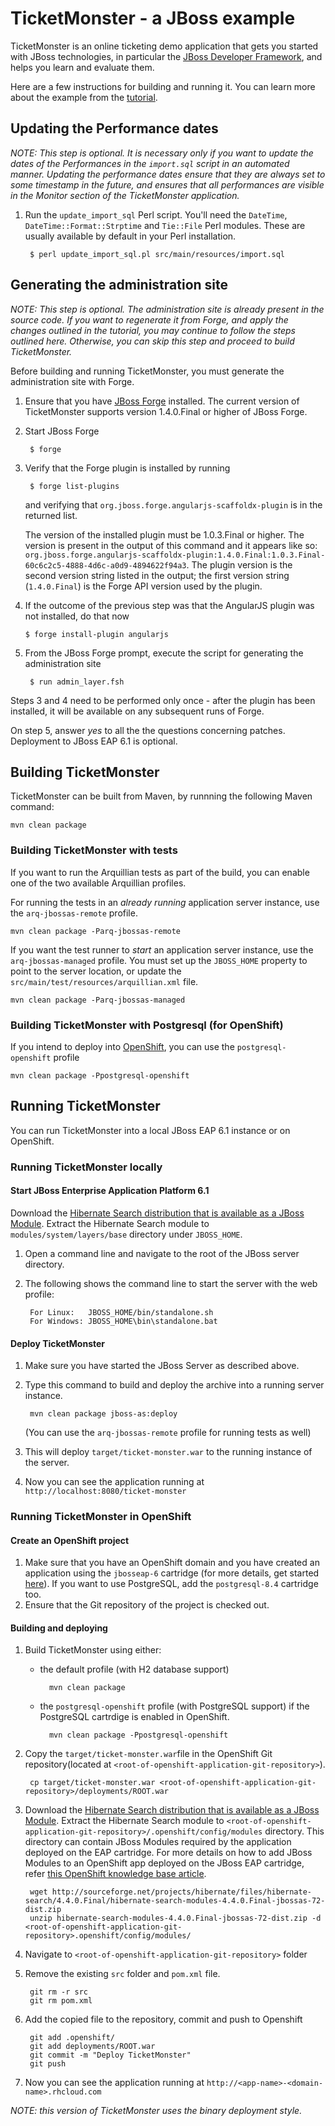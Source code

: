 # TicketMonster - a JBoss example

TicketMonster is an online ticketing demo application that gets you started with JBoss technologies, in particular the [JBoss Developer Framework](http://jboss.org/jdf), and helps you learn and evaluate them.

Here are a few instructions for building and running it. You can learn more about the example from the [tutorial](http://www.jboss.org/jdf/examples/get-started).

## Updating the Performance dates

_NOTE: This step is optional. It is necessary only if you want to update the dates of the Performances in the `import.sql` script in an automated manner. Updating the performance dates ensure that they are always set to some timestamp in the future, and ensures that all performances are visible in the Monitor section of the TicketMonster application._

1. Run the `update_import_sql` Perl script. You'll need the `DateTime`, `DateTime::Format::Strptime` and `Tie::File` Perl modules. These are usually available by default in your Perl installation.
    
        $ perl update_import_sql.pl src/main/resources/import.sql

## Generating the administration site

_NOTE: This step is optional. The administration site is already present in the source code. If you want to regenerate it from Forge, and apply the changes outlined in the tutorial, you may continue to follow the steps outlined here. Otherwise, you can skip this step and proceed to build TicketMonster._

Before building and running TicketMonster, you must generate the administration site with Forge.

1. Ensure that you have [JBoss Forge](http://jboss.org/forge) installed. The current version of
   TicketMonster supports version 1.4.0.Final or higher of JBoss Forge.

2. Start JBoss Forge

        $ forge

3. Verify that the Forge plugin is installed by running

        $ forge list-plugins

   and verifying that `org.jboss.forge.angularjs-scaffoldx-plugin` is in the returned list.

   The version of the installed plugin must be 1.0.3.Final or higher. The version is present in the output of this command and it appears like so: `org.jboss.forge.angularjs-scaffoldx-plugin:1.4.0.Final:1.0.3.Final-60c6c2c5-4888-4d6c-a0d9-4894622f94a3`. The plugin version is the second version string listed in the output; the first version string (`1.4.0.Final`) is the Forge API version used by the plugin.

4.  If the outcome of the previous step was that the AngularJS plugin was not installed, do that now

        $ forge install-plugin angularjs
	
5. From the JBoss Forge prompt, execute the script for generating the administration site
    
	    $ run admin_layer.fsh

Steps 3 and 4 need to be performed only once - after the plugin has been installed, it will be
available on any subsequent runs of Forge.

On step 5, answer _yes_ to all the the questions concerning patches. Deployment to JBoss EAP 6.1 is optional.

## Building TicketMonster

TicketMonster can be built from Maven, by runnning the following Maven command:

    mvn clean package
	
### Building TicketMonster with tests
	
If you want to run the Arquillian tests as part of the build, you can enable one of the two available Arquillian profiles.

For running the tests in an _already running_ application server instance, use the `arq-jbossas-remote` profile.

    mvn clean package -Parq-jbossas-remote

If you want the test runner to _start_ an application server instance, use the `arq-jbossas-managed` profile. You must set up the `JBOSS_HOME` property to point to the server location, or update the `src/main/test/resources/arquillian.xml` file.

    mvn clean package -Parq-jbossas-managed
	
### Building TicketMonster with Postgresql (for OpenShift)

If you intend to deploy into [OpenShift](http://openshift.com), you can use the `postgresql-openshift` profile

    mvn clean package -Ppostgresql-openshift
	
## Running TicketMonster

You can run TicketMonster into a local JBoss EAP 6.1 instance or on OpenShift.

### Running TicketMonster locally

#### Start JBoss Enterprise Application Platform 6.1

Download the [Hibernate Search distribution that is available as a JBoss Module](http://sourceforge.net/projects/hibernate/files/hibernate-search/4.4.0.Final/hibernate-search-modules-4.4.0.Final-jbossas-72-dist.zip). Extract the Hibernate Search module to `modules/system/layers/base` directory under `JBOSS_HOME`.

1. Open a command line and navigate to the root of the JBoss server directory.
2. The following shows the command line to start the server with the web profile:

        For Linux:   JBOSS_HOME/bin/standalone.sh
        For Windows: JBOSS_HOME\bin\standalone.bat
		
#### Deploy TicketMonster

1. Make sure you have started the JBoss Server as described above.
2. Type this command to build and deploy the archive into a running server instance.

        mvn clean package jboss-as:deploy
	
	(You can use the `arq-jbossas-remote` profile for running tests as well)

3. This will deploy `target/ticket-monster.war` to the running instance of the server.
4. Now you can see the application running at `http://localhost:8080/ticket-monster`

### Running TicketMonster in OpenShift

#### Create an OpenShift project

1. Make sure that you have an OpenShift domain and you have created an application using the `jbosseap-6` cartridge (for more details, get started [here](https://openshift.redhat.com/app/getting_started)). If you want to use PostgreSQL, add the `postgresql-8.4` cartridge too.
2. Ensure that the Git repository of the project is checked out.

#### Building and deploying

1. Build TicketMonster using either: 
    * the default profile (with H2 database support)
    
            mvn clean package	
    * the `postgresql-openshift` profile (with PostgreSQL support) if the PostgreSQL cartrdige is enabled in OpenShift.
            
            mvn clean package -Ppostgresql-openshift
			
2. Copy the `target/ticket-monster.war`file in the OpenShift Git repository(located at `<root-of-openshift-application-git-repository>`).

	    cp target/ticket-monster.war <root-of-openshift-application-git-repository>/deployments/ROOT.war

3. Download the [Hibernate Search distribution that is available as a JBoss Module](http://sourceforge.net/projects/hibernate/files/hibernate-search/4.4.0.Final/hibernate-search-modules-4.4.0.Final-jbossas-72-dist.zip). Extract the Hibernate Search module to `<root-of-openshift-application-git-repository>/.openshift/config/modules` directory. This directory can contain JBoss Modules required by the application deployed on the EAP cartridge. For more details on how to add JBoss Modules to an OpenShift app deployed on the JBoss EAP cartridge, refer [this OpenShift knowledge base article](https://www.openshift.com/kb/kb-e1018-how-can-i-add-jboss-modules-to-an-app).

        wget http://sourceforge.net/projects/hibernate/files/hibernate-search/4.4.0.Final/hibernate-search-modules-4.4.0.Final-jbossas-72-dist.zip
        unzip hibernate-search-modules-4.4.0.Final-jbossas-72-dist.zip -d <root-of-openshift-application-git-repository>.openshift/config/modules/

4. Navigate to `<root-of-openshift-application-git-repository>` folder
5. Remove the existing `src` folder and `pom.xml` file. 

        git rm -r src
		git rm pom.xml

6. Add the copied file to the repository, commit and push to Openshift
        
        git add .openshift/
		git add deployments/ROOT.war
		git commit -m "Deploy TicketMonster"
		git push

7. Now you can see the application running at `http://<app-name>-<domain-name>.rhcloud.com`

_NOTE: this version of TicketMonster uses the *binary* deployment style._ 




	
 



